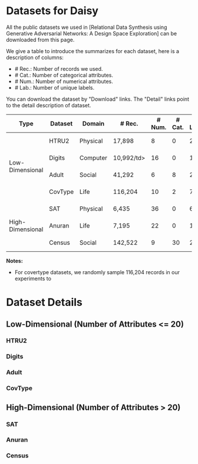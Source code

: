 # Datasets for Daisy 

All the public datasets we used in [Relational Data Synthesis using Generative Adversarial Networks: A Design Space Exploration] can be downloaded from this page.

We give a table to introduce the summarizes for each dataset, here is a description of columns:
- \# Rec.: Number of records we used.
- \# Cat.: Number of categorical attributes.
- \# Num.: Number of numerical attributes.
- \# Lab.: Number of unique labels.

You can download the dataset by "Download" links. The "Detail" links point to the detail description of dataset.

<table>
  <thead>
    <tr>
      <th>Type</th>
      <th>Dataset</th>
      <th>Domain</th>
      <th># Rec.</th>
      <th># Num.</th>
      <th># Cat.</th>
      <th># Lab.</th>
      <th>Skewness</th>
      <th></th>
    </tr>
  </thead>
  <tbody>
    <tr>
      <td rowspan=4>Low-Dimensional</td>
      <td>HTRU2</td>
      <td>Physical</td>
      <td>17,898</td>
      <td>8</td>
      <td>0</td>
      <td>2</td>
      <td>skew</td>
      <td><a href="http://archive.ics.uci.edu/ml/datasets/HTRU2.">Download</a> | 
      <a href="#htru2">Detail</a></td>
    </tr>
    <tr>
      <td>Digits</td>
      <td>Computer</td>
      <td>10,992/td>
      <td>16</td>
      <td>0</td>
      <td>10</td>
      <td>balanced</td>
      <td><a href="http://archive.ics.uci.edu/ml/datasets/HTRU2.">Download</a> | 
      <a href="#digits">Detail</a></td>
    </tr>
    <tr>
      <td>Adult</td>
      <td>Social</td>
      <td>41,292</td>
      <td>6</td>
      <td>8</td>
      <td>2</td>
      <td>skew</td>
      <td><a href="http://archive.ics.uci.edu/ml/datasets/HTRU2.">Download</a> | 
      <a href="#adult">Detail</a></td>
    </tr>
    <tr>
      <td>CovType</td>
      <td>Life</td>
      <td>116,204</td>
      <td>10</td>
      <td>2</td>
      <td>7</td>
      <td>skew</td>
      <td><a href="http://archive.ics.uci.edu/ml/datasets/HTRU2.">Download</a> | 
      <a href="#covtype">Detail</a></td>
    </tr>
    <tr>
      <td rowspan=3>High-Dimensional</td>
      <td>SAT</td>
      <td>Physical</td>
      <td>6,435</td>
      <td>36</td>
      <td>0</td>
      <td>6</td>
      <td>balanced</td>
      <td><a href="http://archive.ics.uci.edu/ml/datasets/HTRU2.">Download</a> | 
      <a href="#sat">Detail</a></td>
    </tr>
    <tr>
      <td>Anuran</td>
      <td>Life
      <td>7,195</td>
      <td>22</td>
      <td>0</td>
      <td>10</td>
      <td>skew</td>
      <td><a href="http://archive.ics.uci.edu/ml/datasets/HTRU2.">Download</a> | 
      <a href="#anuran">Detail</a></td>
    </tr>
    <tr>
      <td>Census</td>
      <td>Social</td>
      <td>142,522</td>
      <td>9</td>
      <td>30</td>
      <td>2</td>
      <td>skew</td>
      <td><a href="http://archive.ics.uci.edu/ml/datasets/HTRU2.">Download</a> | 
      <a href="#census">Detail</a></td>
    </tr>
  </tbody>
</table>

**Notes:** 
- For covertype datasets, we randomly sample 116,204 records in our experiments to  

# Dataset Details

## Low-Dimensional (Number of Attributes <= 20)

### HTRU2

### Digits

### Adult

### CovType

## High-Dimensional (Number of Attributes > 20)

### SAT

### Anuran

### Census

